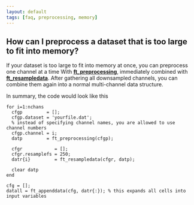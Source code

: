 ```yaml
---
layout: default
tags: [faq, preprocessing, memory]
---
```


## How can I preprocess a dataset that is too large to fit into memory?

If your dataset is too large to fit into memory at once, you can preprocess one channel at a time With **[ft_preprocessing](/reference/ft_preprocessing)**, immediately combined with **[ft_resampledata](/reference/ft_resampledata)**. After gathering all downsampled channels, you can combine them again into a normal multi-channel data structure. 

In summary, the code would look like this

	
	
	for i=1:nchans
	  cfgp         = [];
	  cfgp.dataset = 'yourfile.dat';
	  % instead of specifying channel names, you are allowed to use channel numbers
	  cfgp.channel = i;
	  datp         = ft_preprocessing(cfgp);
	  
	  cfgr            = [];
	  cfgr.resamplefs = 250; 
	  datr{i}         = ft_resampledata(cfgr, datp);
	  
	  clear datp
	end
	
	cfg = [];
	datall = ft_appenddata(cfg, datr{:}); % this expands all cells into input variables

